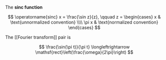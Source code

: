 The **sinc function**

$$
\operatorname{sinc} x = \frac{\sin z}{z}, \qquad z = \begin{cases} x & \text{unnormalized convention} \\\\ \pi x & \text{normalized convention} \end{cases}
$$

The [[Fourier transform]] pair is

$$
\frac{\sin(\pi t)}{\pi t} \longleftrightarrow \mathsf{rect}\left(\frac{\omega}{2\pi}\right)
$$